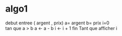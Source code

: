 # algo1

debut entree ( argent , prix)
a= argent    b= prix    i=0  
tan que a > b
    a ← a - b
    i ← i + 1
fin Tant que
afficher i
